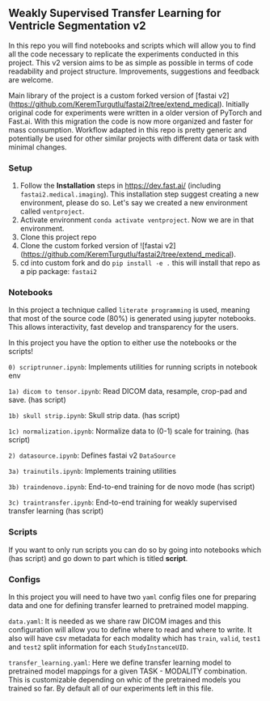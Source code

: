 ## Weakly Supervised Transfer Learning for Ventricle Segmentation v2


In this repo you will find notebooks and scripts which will allow you to find all the code necessary to replicate the experiments conducted in this project. This v2 version aims to be as simple as possible in terms of code readability and project structure. Improvements, suggestions and feedback are welcome.

Main library of the project is a custom forked version of [fastai v2] (https://github.com/KeremTurgutlu/fastai2/tree/extend_medical). Initially original code for experiments were written in a older version of PyTorch and Fast.ai. With this migration the code is now more organized and faster for mass consumption. Workflow adapted in this repo is pretty generic and potentially be used for other similar projects with different data or task with minimal changes.



### Setup

1) Follow the **Installation** steps in https://dev.fast.ai/ (including `fastai2.medical.imaging`). This installation step suggest creating a new environment, please do so. Let's say we created a new environment called `ventproject`.
2) Activate environment `conda activate ventproject`. Now we are in that environment.
3) Clone this project repo 
4) Clone the custom forked version of ![fastai v2] (https://github.com/KeremTurgutlu/fastai2/tree/extend_medical).
5) cd into custom fork and do `pip install -e .` this will install that repo as a pip package: `fastai2`



### Notebooks

In this project a technique called `literate programming` is used, meaning that most of the source code (80%) is generated using jupyter notebooks. This allows interactivity, fast develop and transparency for the users.

In this project you have the option to either use the notebooks or the scripts!

`0) scriptrunner.ipynb`: Implements utilities for running scripts in notebook env

`1a) dicom to tensor.ipynb`: Read DICOM data, resample, crop-pad and save. (has script)

`1b) skull strip.ipynb`: Skull strip data. (has script)

`1c) normalization.ipynb`: Normalize data to (0-1) scale for training. (has script)

`2) datasource.ipynb`: Defines fastai v2 `DataSource`

`3a) trainutils.ipynb`: Implements training utilities

`3b) traindenovo.ipynb`: End-to-end training for de novo mode (has script)

`3c) traintransfer.ipynb`: End-to-end training for weakly supervised transfer learning (has script)

### Scripts

If you want to only run scripts you can do so by going into notebooks which (has script) and go down to part which is titled **script**. 


### Configs

In this project you will need to have two `yaml` config files one for preparing data and one for defining transfer learned to pretrained model mapping. 

`data.yaml`: It is needed as we share raw DICOM images and this configuration will allow you to define where to read and where to write. It also will have csv metadata for each modality which has `train`, `valid`, `test1` and `test2` split information for each `StudyInstanceUID`.

`transfer_learning.yaml`: Here we define transfer learning model to pretrained model mappings for a given TASK - MODALITY combination. This is customizable depending on whic of the pretrained models you trained so far. By default all of our experiments left in this file.

















